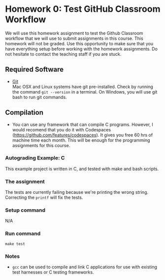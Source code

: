 # Homework 0: Test GitHub Classroom Workflow
We will use this homework assignment to test the Github Classroom workflow that we will use to submit assignments in this course. This homework will not be graded. Use this opportunity to make sure that you have everything setup before working with the homework assignments. Do not hesitate to contact the teaching staff if you are stuck.

## Required Software
- [Git](https://git-scm.com/downloads)\
Mac OSX and Linux systems have git pre-installed. Check by running the command `git --version` in a terminal. On Windows, you will use git bash to run git commands.

## Compilation
- You can use any framework that can compile C programs. However, I would recomend that you do it with Codespaces (https://github.com/features/codespaces). It gives you free 60 hrs of machine time each month. This will be enough for the programming assignments for this course.

### Autograding Example: C
This example project is written in C, and tested with make and bash scripts.

### The assignment
The tests are currently failing because we're printing the wrong string. Correcting the `printf` will fix the tests.

### Setup command
N/A

### Run command
`make test`

### Notes
- `gcc` can be used to compile and link C applications for use with existing test harnesses or C testing frameworks.
